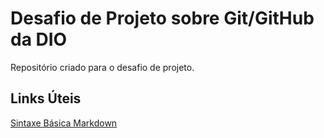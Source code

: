 # Desafio de Projeto sobre Git/GitHub da DIO 
Repositório criado para o desafio de projeto.

## Links Úteis
[Sintaxe Básica Markdown](https://www.markdownguide.org/basic-syntax/)
